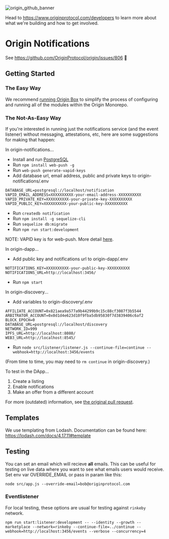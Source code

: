 ![origin_github_banner](https://user-images.githubusercontent.com/673455/37314301-f8db9a90-2618-11e8-8fee-b44f38febf38.png)

Head to https://www.originprotocol.com/developers to learn more about what we're building and how to get involved.

# Origin Notifications

See https://github.com/OriginProtocol/origin/issues/806 👊

## Getting Started

### The Easy Way

We recommend [running Origin Box](https://github.com/OriginProtocol/origin/blob/master/DEVELOPMENT.md#using-docker-compose) to simplify the process of configuring and running all of the modules within the Origin Monorepo.

### The Not-As-Easy Way

If you're interested in running just the notifications service (and the event listener) without messaging, attestations, etc, here are some suggestions for making that happen:


In origin-notifications...

  - Install and run [PostgreSQL](https://www.postgresql.org/)
  - Run `npm install web-push -g`
  - Run `web-push generate-vapid-keys`
  - Add database url, email address, public and private keys to origin-notifications/.env
  ```
  DATABASE_URL=postgresql://localhost/notification
  VAPID_EMAIL_ADDRESS=XXXXXXXXXX-your-email-address-XXXXXXXXXX
  VAPID_PRIVATE_KEY=XXXXXXXXXX-your-private-key-XXXXXXXXXX
  VAPID_PUBLIC_KEY=XXXXXXXXXX-your-public-key-XXXXXXXXXX
  ```
  - Run `createdb notification`
  - Run `npm install -g sequelize-cli`
  - Run `sequelize db:migrate`
  - Run `npm run start:development`

NOTE: VAPID key is for web-push. More detail [here](https://stackoverflow.com/questions/40392257/what-is-vapid-and-why-is-it-useful).

In origin-dapp...

  - Add public key and notifications url to origin-dapp/.env
  ```
  NOTIFICATIONS_KEY=XXXXXXXXXX-your-public-key-XXXXXXXXXX
  NOTIFICATIONS_URL=http://localhost:3456/
  ```
  - Run `npm start`

In origin-discovery...
  - Add variables to origin-discovery/.env
  ```
  AFFILIATE_ACCOUNT=0x821aea9a577a9b44299b9c15c88cf3087f3b5544
  ARBITRATOR_ACCOUNT=0x0d1d4e623d10f9fba5db95830f7d3839406c6af2
  BLOCK_EPOCH=0
  DATABASE_URL=postgresql://localhost/discovery
  NETWORK_ID=999
  IPFS_URL=http://localhost:8080/
  WEB3_URL=http://localhost:8545/
  ```
  - Run `node src/listener/listener.js --continue-file=continue --webhook=http://localhost:3456/events`

  (From time to time, you may need to `rm continue` in origin-discovery.)

To test in the DApp...

1. Create a listing
1. Enable notifications
1. Make an offer from a different account

For more (outdated) information, see [the original pull request](https://github.com/OriginProtocol/origin/pull/795#issue-224602842).

## Templates

We use templating from Lodash. Documentation can be found here:
https://lodash.com/docs/4.17.11#template

## Testing

You can set an email which will recieve **all** emails. This can be useful for testing on live data where you want to see what emails users would receive. Set env var OVERRIDE_EMAIL or pass in param like this:

    node src/app.js --override-email=bob@originprotocol.com

### Eventlistener

For local testing, these options are usual for testing against `rinkeby` network.

    npm run start:listener:development -- --identity --growth --marketplace --network=rinkeby --continue-file=../continue --webhook=http://localhost:3456/events --verbose --concurrency=4

